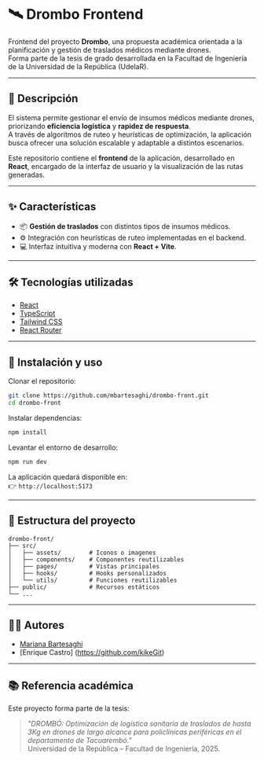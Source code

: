 # 🛰️ Drombo Frontend

Frontend del proyecto **Drombo**, una propuesta académica orientada a la planificación y gestión de traslados médicos mediante drones.  
Forma parte de la tesis de grado desarrollada en la Facultad de Ingeniería de la Universidad de la República (UdelaR).

---

## 📖 Descripción

El sistema permite gestionar el envío de insumos médicos mediante drones, priorizando **eficiencia logística** y **rapidez de respuesta**.  
A través de algoritmos de ruteo y heurísticas de optimización, la aplicación busca ofrecer una solución escalable y adaptable a distintos escenarios.

Este repositorio contiene el **frontend** de la aplicación, desarrollado en **React**, encargado de la interfaz de usuario y la visualización de las rutas generadas.

---

## ✨ Características

- 📦 **Gestión de traslados** con distintos tipos de insumos médicos.  
- ⚙️ Integración con heurísticas de ruteo implementadas en el backend.  
- 💻 Interfaz intuitiva y moderna con **React + Vite**.

---

## 🛠️ Tecnologías utilizadas

- [React](https://react.dev/)
- [TypeScript](https://www.typescriptlang.org/)  
- [Tailwind CSS](https://tailwindcss.com/)  
- [React Router](https://reactrouter.com/)  

---

## 🚀 Instalación y uso

Clonar el repositorio:

```bash
git clone https://github.com/mbartesaghi/drombo-front.git
cd drombo-front
```

Instalar dependencias:

```bash
npm install
```

Levantar el entorno de desarrollo:

```bash
npm run dev
```

La aplicación quedará disponible en:  
👉 `http://localhost:5173`

---

## 📂 Estructura del proyecto

```
drombo-front/
├── src/
│   ├── assets/        # Iconos o imagenes
│   ├── components/    # Componentes reutilizables
│   ├── pages/         # Vistas principales
│   ├── hooks/         # Hooks personalizados
│   └── utils/         # Funciones reutilizables
├── public/            # Recursos estáticos
└── ...
```

---

## 👩‍🎓 Autores

- [Mariana Bartesaghi](https://github.com/mbartesaghi)  
- [Enrique Castro] (https://github.com/kikeGit)  

---

## 📚 Referencia académica

Este proyecto forma parte de la tesis:  
> *"DROMBÓ: Optimización de logística sanitaria de traslados de hasta 3Kg en drones de largo alcance para policlínicas periféricas en el departamento de Tacuarembó."*  
Universidad de la República – Facultad de Ingeniería, 2025.

